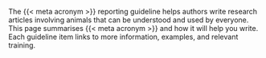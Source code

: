 The {{< meta acronym >}} reporting guideline helps authors write research articles involving animals that can be understood and used by everyone. This page summarises {{< meta acronym >}} and how it will help you write. Each guideline item links to more information, examples, and relevant training.